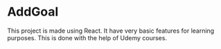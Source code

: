 # AddGoal
This project is made using React. It have very basic features for learning purposes. This is done with the help of Udemy courses.
